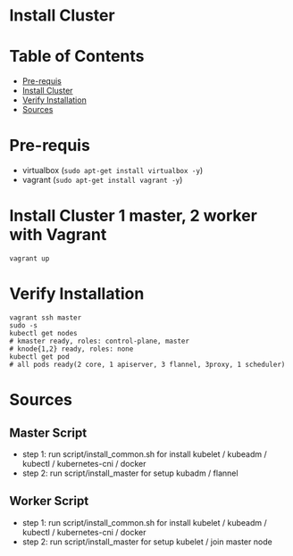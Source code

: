 # Install Cluster
# Table of Contents
- [Pre-requis](#pre-requis)
- [Install Cluster](#install-cluster-1-master-2-worker-with-vagrant)
- [Verify Installation](#verify-installation)
- [Sources](#sources)
# Pre-requis
- virtualbox (`sudo apt-get install virtualbox -y`)
- vagrant (`sudo apt-get install vagrant -y`)
# Install Cluster 1 master, 2 worker with Vagrant
```shell
vagrant up
```
# Verify Installation
```shell
vagrant ssh master
sudo -s
kubectl get nodes
# kmaster ready, roles: control-plane, master
# knode{1,2} ready, roles: none
kubectl get pod
# all pods ready(2 core, 1 apiserver, 3 flannel, 3proxy, 1 scheduler)
```

# Sources
## Master Script
- step 1: run script/install_common.sh for install kubelet / kubeadm / kubectl / kubernetes-cni / docker
- step 2: run script/install_master for setup kubadm / flannel
## Worker Script
- step 1: run script/install_common.sh for install kubelet / kubeadm / kubectl / kubernetes-cni / docker
- step 2: run script/install_master for setup kubelet / join master node